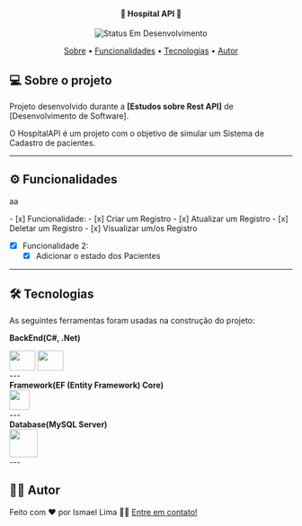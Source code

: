 <h4 align="center"> 
	🏥 Hospital API 🏥
</h4>

<p align="center">
	<img alt="Status Em Desenvolvimento" src="https://img.shields.io/badge/STATUS-EM%20DESENVOLVIMENTO-green">
</p>

<p align="center">
 <a href="#-sobre-o-projeto" id="kk">Sobre</a> •
 <a href="#-funcionalidades">Funcionalidades</a> •
 <a href="#-tecnologias">Tecnologias</a> • 
 <a href="#-autor">Autor</a>
</p>


## 💻 Sobre o projeto


Projeto desenvolvido durante a **[Estudos sobre Rest API]** de [Desenvolvimento de Software].

O HospitalAPI é um projeto com o objetivo de simular um Sistema de Cadastro de pacientes.

---

## ⚙️ Funcionalidades
<p id="kk">aa</p>
- [x] Funcionalidade:
  - [x] Criar um Registro
  - [x] Atualizar um Registro
  - [x] Deletar um Registro
  - [x] Visualizar um/os Registro

- [x] Funcionalidade 2:
  - [x] Adicionar o estado dos Pacientes

---

## 🛠 Tecnologias

As seguintes ferramentas foram usadas na construção do projeto:

<b>BackEnd(C#, .Net)  </b>
<div style="display: inline_block">
  <img align="center" height="36" width="46" src="https://cdn.jsdelivr.net/gh/devicons/devicon/icons/csharp/csharp-original.svg" />
  <img align="center" height="36" width="46" src="https://cdn.jsdelivr.net/gh/devicons/devicon/icons/dotnetcore/dotnetcore-original.svg" />
</div>	
---
<br>
<b>Framework(EF (Entity Framework) Core) </b>
<div style="display: inline_block">
  <img align="center" height="36"  src="https://codeopinion.com/wp-content/uploads/2017/10/Bitmap-MEDIUM_Entity-Framework-Core-Logo_2colors_Square_Boxed_RGB.png" />
</div>	
---
<br>
<b>Database(MySQL Server) </b>
<div style="display: inline_block">
  <img align="center" height="50"  <img src="https://cdn.jsdelivr.net/gh/devicons/devicon/icons/mysql/mysql-original-wordmark.svg" />
</div>	
---


## 👨‍💻 Autor

Feito com ❤️ por Ismael Lima 👋🏽 [Entre em contato!](https://www.linkedin.com/in/ismael-lima-92082a252/)
